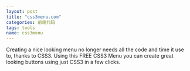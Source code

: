 ```yaml
---
layout: post
title: "css3menu.com"
categories: 前端代码
tags: tools
name: css3menu
---
```


Creating a nice looking menu no longer needs all <!--break-->the code and time it use to, thanks to CSS3. Using this FREE CSS3 Menu you can create great looking buttons using just CSS3 in a few clicks.
